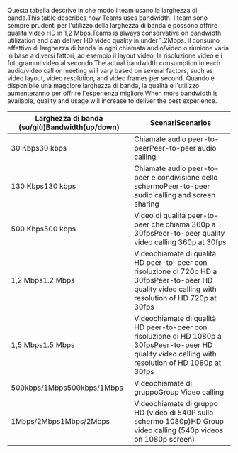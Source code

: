 <span data-ttu-id="a8c95-101">Questa tabella descrive in che modo i team usano la larghezza di banda.</span><span class="sxs-lookup"><span data-stu-id="a8c95-101">This table describes how Teams uses bandwidth.</span></span> <span data-ttu-id="a8c95-102">I team sono sempre prudenti per l'utilizzo della larghezza di banda e possono offrire qualità video HD in 1,2 Mbps.</span><span class="sxs-lookup"><span data-stu-id="a8c95-102">Teams is always conservative on bandwidth utilization and can deliver HD video quality in under 1.2Mbps.</span></span> <span data-ttu-id="a8c95-103">Il consumo effettivo di larghezza di banda in ogni chiamata audio/video o riunione varia in base a diversi fattori, ad esempio il layout video, la risoluzione video e i fotogrammi video al secondo.</span><span class="sxs-lookup"><span data-stu-id="a8c95-103">The actual bandwidth consumption in each audio/video call or meeting will vary based on several factors, such as video layout, video resolution, and video frames per second.</span></span> <span data-ttu-id="a8c95-104">Quando è disponibile una maggiore larghezza di banda, la qualità e l'utilizzo aumenteranno per offrire l'esperienza migliore.</span><span class="sxs-lookup"><span data-stu-id="a8c95-104">When more bandwidth is available, quality and usage will increase to deliver the best experience.</span></span>


|<span data-ttu-id="a8c95-105">Larghezza di banda (su/giù)</span><span class="sxs-lookup"><span data-stu-id="a8c95-105">Bandwidth(up/down)</span></span> |<span data-ttu-id="a8c95-106">Scenari</span><span class="sxs-lookup"><span data-stu-id="a8c95-106">Scenarios</span></span> |
|---|---|
|<span data-ttu-id="a8c95-107">30 Kbps</span><span class="sxs-lookup"><span data-stu-id="a8c95-107">30 kbps</span></span> |<span data-ttu-id="a8c95-108">Chiamate audio peer-to-peer</span><span class="sxs-lookup"><span data-stu-id="a8c95-108">Peer-to-peer audio calling</span></span> |
|<span data-ttu-id="a8c95-109">130 Kbps</span><span class="sxs-lookup"><span data-stu-id="a8c95-109">130 kbps</span></span> |<span data-ttu-id="a8c95-110">Chiamate audio peer-to-peer e condivisione dello schermo</span><span class="sxs-lookup"><span data-stu-id="a8c95-110">Peer-to-peer audio calling and screen sharing</span></span> |
|<span data-ttu-id="a8c95-111">500 Kbps</span><span class="sxs-lookup"><span data-stu-id="a8c95-111">500 kbps</span></span> |<span data-ttu-id="a8c95-112">Video di qualità peer-to-peer che chiama 360p a 30fps</span><span class="sxs-lookup"><span data-stu-id="a8c95-112">Peer-to-peer quality video calling 360p at 30fps</span></span> |
|<span data-ttu-id="a8c95-113">1,2 Mbps</span><span class="sxs-lookup"><span data-stu-id="a8c95-113">1.2 Mbps</span></span> |<span data-ttu-id="a8c95-114">Videochiamate di qualità HD peer-to-peer con risoluzione di 720p HD a 30fps</span><span class="sxs-lookup"><span data-stu-id="a8c95-114">Peer-to-peer HD quality video calling with resolution of HD 720p at 30fps</span></span> |
|<span data-ttu-id="a8c95-115">1,5 Mbps</span><span class="sxs-lookup"><span data-stu-id="a8c95-115">1.5 Mbps</span></span> |<span data-ttu-id="a8c95-116">Videochiamate di qualità HD peer-to-peer con risoluzione di HD 1080p a 30fps</span><span class="sxs-lookup"><span data-stu-id="a8c95-116">Peer-to-peer HD quality video calling with resolution of HD 1080p at 30fps</span></span> |
|<span data-ttu-id="a8c95-117">500kbps/1Mbps</span><span class="sxs-lookup"><span data-stu-id="a8c95-117">500kbps/1Mbps</span></span> |<span data-ttu-id="a8c95-118">Videochiamate di gruppo</span><span class="sxs-lookup"><span data-stu-id="a8c95-118">Group Video calling</span></span> |
|<span data-ttu-id="a8c95-119">1Mbps/2Mbps</span><span class="sxs-lookup"><span data-stu-id="a8c95-119">1Mbps/2Mbps</span></span> |<span data-ttu-id="a8c95-120">Videochiamate di gruppo HD (video di 540P sullo schermo 1080p)</span><span class="sxs-lookup"><span data-stu-id="a8c95-120">HD Group video calling (540p videos on 1080p screen)</span></span> |
